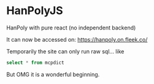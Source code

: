 # HanPolyJS
 HanPoly with pure react (no independent backend)

It can now be accessed on: https://hanpoly.on.fleek.co/

Temporarily the site can only run raw sql... like

```sql
select * from mcpdict
```

But OMG it is a wonderful beginning.